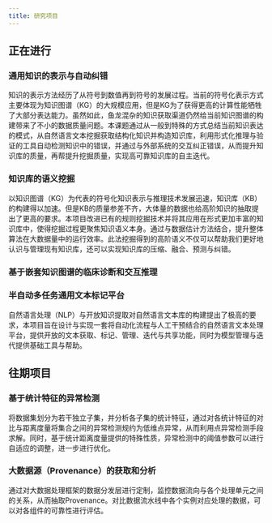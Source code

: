 ```yaml
---
title: 研究项目
---
```


## 正在进行

### 通用知识的表示与自动纠错
知识的表示方法经历了从符号到数值再到符号的发展过程。当前的符号化表示方式主要体现为知识图谱（KG）的大规模应用，但是KG为了获得更高的计算性能牺牲了大部分表达能力。虽然如此，鱼龙混杂的知识获取渠道仍然给当前知识图谱的构建带来了不小的数据质量问题。本课题通过从一般到特殊的方式总结当前知识表达的模式，从自然语言文本挖掘获取结构化知识并构造知识库，利用形式化推理与验证的工具自动检测知识中的错误，并通过与外部系统的交互纠正错误，从而提升知识库的质量，再帮提升挖掘质量，实现高可靠知识库的自主迭代。

### 知识库的语义挖掘
以知识图谱（KG）为代表的符号化知识表示与推理技术发展迅速，知识库（KB）的构建得以加速。但是KB的质量参差不齐，大体量的数据也给高阶知识的抽取提出了更高的要求。本项目改进已有的规则挖掘技术并将其应用在形式更加丰富的知识库中，使得挖掘过程更聚焦知识语义本身。通过与数据估计方法结合，提升整体算法在大数据量中的运行效率。此法挖掘得到的高阶语义不仅可以帮助我们更好地认识与管理现有知识库，还可以实现知识库的压缩、融合、预测与纠错。

### 基于嵌套知识图谱的临床诊断和交互推理

### 半自动多任务通用文本标记平台
自然语言处理（NLP）与开放知识提取对自然语言文本库的构建提出了极高的要求，本项目旨在设计与实现一套将自动化流程与人工干预结合的自然语言文本处理平台，提供开放的文本获取、标记、管理、迭代与共享功能，同时为模型管理与迭代提供基础工具与帮助。

## 往期项目

### 基于统计特征的异常检测
将数据集划分为若干独立子集，并分析各子集的统计特征，通过对各统计特征的对比与距离度量将集合之间的异常检测规约为低维点异常，从而利用点异常检测手段求解。同时，基于统计距离度量提供的特殊性质，异常检测中的阈值参数可以进行自适应的调整，进一步进行优化。

### 大数据源（Provenance）的获取和分析
通过对大数据处理框架的数据分发层进行定制，监控数据流向与各个处理单元之间的关系，从而抽取Provenance。对比数据流水线中各个实例对应处理的数据，可以对各组件的可靠性进行评估。